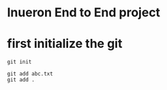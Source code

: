 
# Inueron End to End project

# first initialize the git

```
git init
```

```
git add abc.txt
git add .
```
